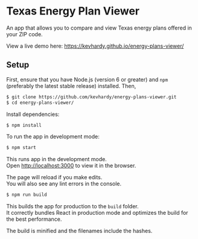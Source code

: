 # Texas Energy Plan Viewer

An app that allows you to compare and view Texas energy plans offered in your ZIP code.

View a live demo here: https://kevhardy.github.io/energy-plans-viewer/

## Setup

First, ensure that you have Node.js (version 6 or greater) and `npm` (preferably
the latest stable release) installed. Then,

```bash
$ git clone https://github.com/kevhardy/energy-plans-viewer.git
$ cd energy-plans-viewer/
```

Install dependencies:

```bash
$ npm install
```

To run the app in development mode:

```bash
$ npm start
```

This runs app in the development mode.<br>
Open [http://localhost:3000](http://localhost:3000) to view it in the browser.

The page will reload if you make edits.<br>
You will also see any lint errors in the console.

```bash
$ npm run build
```

This builds the app for production to the `build` folder.<br>
It correctly bundles React in production mode and optimizes the build for the best performance.

The build is minified and the filenames include the hashes.<br>
